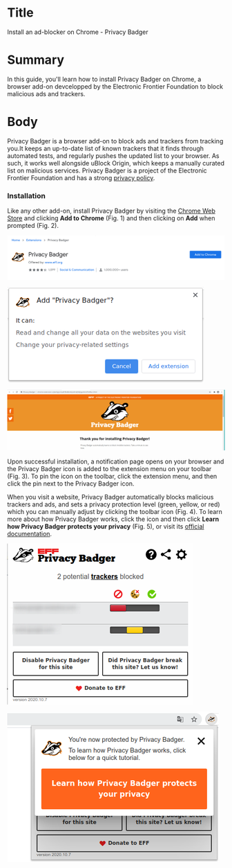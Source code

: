 # Title  #
Install an ad-blocker on Chrome - Privacy Badger

# Summary #
In this guide, you'll learn how to install Privacy Badger on Chrome, a browser add-on devcelopped by the Electronic Frontier Foundation to block malicious ads and trackers.

# Body #
Privacy Badger is a browser add-on to block ads and trackers from tracking you.It keeps an up-to-date list of known trackers that it finds through automated tests, and regularly pushes the updated list to your browser. As such, it works well alongside uBlock Origin, which keeps a manually curated list on malicious services. Privacy Badger is a project of the Electronic Frontier Foundation and has a strong [privacy policy][1].


### Installation ###

Like any other add-on, install Privacy Badger by visiting the [Chrome Web Store][2] and clicking **Add to Chrome** (Fig. 1) and then clicking on **Add** when prompted (Fig. 2).

![Fig. 1: Download Privacy Badger](../images/Chrome/badger-add.png?raw=true)

![Fig. 2: Add Privacy Badger to Chrome](../images/Chrome/badger-prompt.png?raw=true)

![Fig. 3: Notification of successful installation](../images/Chrome/badger-notify.png?raw=true)

Upon successful installation, a notification page opens on your browser and the Privacy Badger icon is added to the extension menu on your toolbar (Fig. 3). To pin the icon on the toolbar, click the extension menu, and then click the pin next to the Privacy Badger icon. 

When you visit a website, Privacy Badger automatically blocks malicious trackers and ads, and sets a privacy protection level (green, yellow, or red) which you can manually adjust by clicking the toolbar icon (Fig. 4). To learn more about how Privacy Badger works, click the icon and then click **Learn how Privacy Badger protects your privacy** (Fig. 5), or visit its [official documentation][3].

![Fig. 4: Privacy Badger pop-up interface](../images/Chrome/badger-test.png?raw=true)

![Fig. 5: Learn more about Privacy Badger](../images/Chrome/badger-learn.png?raw=true)

[1]: https://www.eff.org/code/privacy/policy

[2]: https://chrome.google.com/webstore/detail/privacy-badger/pkehgijcmpdhfbdbbnkijodmdjhbjlgp

[3]: https://privacybadger.org/
